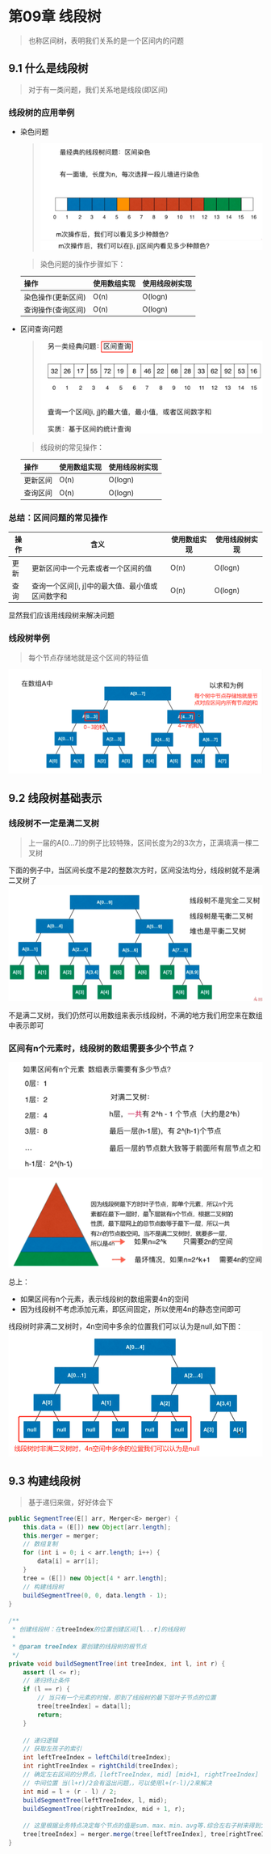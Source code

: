 # 第09章 线段树
> 也称区间树，表明我们关系的是一个区间内的问题
## 9.1 什么是线段树
> 对于有一类问题，我们关系地是线段(即区间)

### 线段树的应用举例
+ 染色问题
  > ![区间染色问题1](images/第09章_区间树/区间染色问题1.png)
  > ![区间染色问题1](images/第09章_区间树/区间染色问题2.png)
  
  > 染色问题的操作步骤如下：

  | 操作               | 使用数组实现 | 使用线段树实现 |
  | ------------------ | ------------ | -------------- |
  | 染色操作(更新区间) | O(n)         | O(logn)        |
  | 查询操作(查询区间) | O(n)         | O(logn)        |
+ 区间查询问题
  > ![线段树举例](images/第09章_区间树/线段树举例1.png)
  
  > 线段树的常见操作：
  
  | 操作     | 使用数组实现 | 使用线段树实现 |
  |-------- | ------------ | -------------- |
  | 更新区间 | O(n)         | O(logn)        |
  | 查询区间 | O(n)         | O(logn)        |

### 总结：区间问题的常见操作
| 操作     | 含义 | 使用数组实现 | 使用线段树实现 |
|-------- | ------------ | -------------- | -------------- |
| 更新 | 更新区间中一个元素或者一个区间的值 | O(n)         | O(logn)        |
| 查询 | 查询一个区间[i, j]中的最大值、最小值或区间数字和 | O(n)         | O(logn)        |

显然我们应该用线段树来解决问题

### 线段树举例
> 每个节点存储地就是这个区间的特征值

![线段树含义举例](images/第09章_区间树/线段树含义举例.png)

## 9.2 线段树基础表示

### 线段树不一定是满二叉树
> 上一届的A[0...7]的例子比较特殊，区间长度为2的3次方，正满填满一棵二叉树

下面的例子中，当区间长度不是2的整数次方时，区间没法均分，线段树就不是满二叉树了
![线段树不一定是满二叉树](images/第09章_区间树/线段树不一定是满二叉树.png)

不是满二叉树，我们仍然可以用数组来表示线段树，不满的地方我们用空来在数组中表示即可

### 区间有n个元素时，线段树的数组需要多少个节点？
![区间有n个元素时线段树的数组需要多少个节点](images/第09章_区间树/区间有n个元素时线段树的数组需要多少个节点.png)

![区间有n个元素时线段树的数组需要多少个节点2](images/第09章_区间树/区间有n个元素时线段树的数组需要多少个节点2.png)

总上：
+ 如果区间有n个元素，表示线段树的数组需要4n的空间
+ 因为线段树不考虑添加元素，即区间固定，所以使用4n的静态空间即可

线段树时非满二叉树时，4n空间中多余的位置我们可以认为是null,如下图：
![线段树时非满二叉树时4n空间中多余的位置我们可以认为是null](images/第09章_区间树/线段树时非满二叉树时4n空间中多余的位置我们可以认为是null.png)

## 9.3 构建线段树
> 基于递归来做，好好体会下

```java
public SegmentTree(E[] arr, Merger<E> merger) {
    this.data = (E[]) new Object[arr.length];
    this.merger = merger;
    // 数组复制
    for (int i = 0; i < arr.length; i++) {
        data[i] = arr[i];
    }
    tree = (E[]) new Object[4 * arr.length];
    // 构建线段树
    buildSegmentTree(0, 0, data.length - 1);
}

/**
 * 创建线段树：在treeIndex的位置创建区间[l...r]的线段树
 *
 * @param treeIndex 要创建的线段树的根节点
 */
private void buildSegmentTree(int treeIndex, int l, int r) {
    assert (l <= r);
    // 递归终止条件
    if (l == r) {
        // 当只有一个元素的时候，即到了线段树的最下层叶子节点的位置
        tree[treeIndex] = data[l];
        return;
    }

    // 递归逻辑
    // 获取左孩子的索引
    int leftTreeIndex = leftChild(treeIndex);
    int rightTreeIndex = rightChild(treeIndex);
    // 确定左右区间的分界点，[leftTreeIndex, mid] [mid+1, rightTreeIndex]
    // 中间位置 当(l+r)/2会有溢出问题，，可以使用l+(r-l)/2来解决
    int mid = l + (r - l) / 2;
    buildSegmentTree(leftTreeIndex, l, mid);
    buildSegmentTree(rightTreeIndex, mid + 1, r);

    // 这里根据业务特点决定每个节点的值是sum、max、min、avg等.综合左右子树来得到父节点的数据
    tree[treeIndex] = merger.merge(tree[leftTreeIndex], tree[rightTreeIndex]);
}
```